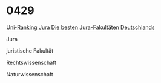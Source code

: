 # 0429

[Uni-Ranking Jura Die besten Jura-Fakultäten Deutschlands](https://www.lto.de/karriere/jura-studium/uni-ranking)


Jura

juristische Fakultät

Rechtswissenschaft

Naturwissenschaft


